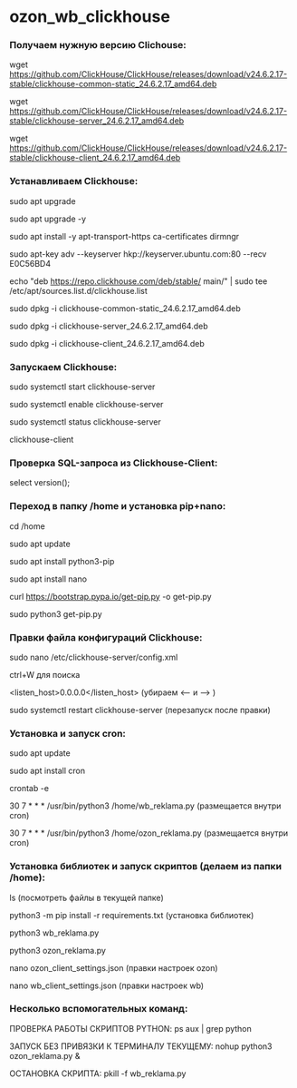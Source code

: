 # ozon_wb_clickhouse

### Получаем нужную версию Clichouse:
wget https://github.com/ClickHouse/ClickHouse/releases/download/v24.6.2.17-stable/clickhouse-common-static_24.6.2.17_amd64.deb

wget https://github.com/ClickHouse/ClickHouse/releases/download/v24.6.2.17-stable/clickhouse-server_24.6.2.17_amd64.deb

wget https://github.com/ClickHouse/ClickHouse/releases/download/v24.6.2.17-stable/clickhouse-client_24.6.2.17_amd64.deb

### Устанавливаем Clickhouse:
sudo apt upgrade

sudo apt upgrade -y

sudo apt install -y apt-transport-https ca-certificates dirmngr

sudo apt-key adv --keyserver hkp://keyserver.ubuntu.com:80 --recv E0C56BD4

echo "deb https://repo.clickhouse.com/deb/stable/ main/" | sudo tee /etc/apt/sources.list.d/clickhouse.list

sudo dpkg -i clickhouse-common-static_24.6.2.17_amd64.deb

sudo dpkg -i clickhouse-server_24.6.2.17_amd64.deb 

sudo dpkg -i clickhouse-client_24.6.2.17_amd64.deb


### Запускаем Clickhouse:
sudo systemctl start clickhouse-server

sudo systemctl enable clickhouse-server

sudo systemctl status clickhouse-server

clickhouse-client

### Проверка SQL-запроса из Clickhouse-Client:
select version();

### Переход в папку /home и установка pip+nano:
cd /home

sudo apt update

sudo apt install python3-pip

sudo apt install nano

curl https://bootstrap.pypa.io/get-pip.py -o get-pip.py

sudo python3 get-pip.py

### Правки файла конфигураций Clickhouse:
sudo nano /etc/clickhouse-server/config.xml

ctrl+W для поиска

<listen_host>0.0.0.0</listen_host>  (убираем <--  и --> )

sudo systemctl restart clickhouse-server (перезапуск после правки)

### Установка и запуск cron:
sudo apt update 

sudo apt install cron

crontab -e

30 7 * * * /usr/bin/python3 /home/wb_reklama.py (размещается внутри cron)

30 7 * * * /usr/bin/python3 /home/ozon_reklama.py (размещается внутри cron)

### Установка библиотек и запуск скриптов (делаем из папки /home):
ls (посмотреть файлы в текущей папке)

python3 -m pip install -r requirements.txt (установка библиотек)

python3 wb_reklama.py

python3 ozon_reklama.py

nano ozon_client_settings.json (правки настроек ozon)

nano wb_client_settings.json (правки настроек wb)

### Несколько вспомогательных команд:
ПРОВЕРКА РАБОТЫ СКРИПТОВ PYTHON: ps aux | grep python

ЗАПУСК БЕЗ ПРИВЯЗКИ К ТЕРМИНАЛУ ТЕКУЩЕМУ: nohup python3 ozon_reklama.py &

ОСТАНОВКА СКРИПТА: pkill -f wb_reklama.py
